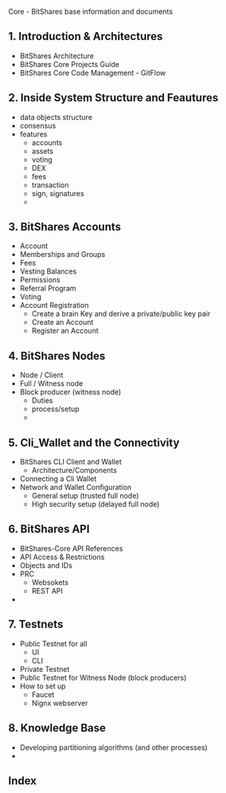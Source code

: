 Core - BitShares base information and documents

## 1. Introduction & Architectures
- BitShares Architecture
- BitShares Core Projects Guide
- BitShares Core Code Management - GitFlow

## 2. Inside System Structure and Feautures
- data objects structure
- consensus
- features 
  - accounts
  - assets
  - voting
  - DEX
  - fees
  - transaction
  - sign, signatures
  -

## 3. BitShares Accounts
- Account
- Memberships and Groups
- Fees
- Vesting Balances
- Permissions
- Referral Program
- Voting
- Account Registration
  - Create a brain Key and derive a private/public key pair
  - Create an Account
  - Register an Account

## 4. BitShares Nodes
- Node / Client
- Full / Witness node
- Block producer (witness node)
  - Duties
  - process/setup
  - 
  
## 5. Cli_Wallet and the Connectivity 
- BitShares CLI Client and Wallet 
  - Architecture/Components
- Connecting a Cli Wallet
- Network and Wallet Configuration
  - General setup (trusted full node)
  - High security setup (delayed full node)


## 6. BitShares API
- BitShares-Core API References
- API Access & Restrictions
- Objects and IDs
- PRC
  - Websokets
  - REST API
- 

## 7. Testnets
- Public Testnet for all
  - UI
  - CLI
- Private Testnet
- Public Testnet for Witness Node (block producers)
- How to set up
  - Faucet
  - Nignx webserver
   
  
## 8. Knowledge Base
- Developing partitioning algorithms (and other processes)
- 
  
## Index  
  
  
  
